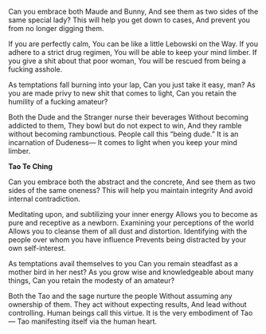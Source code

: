 Can you embrace both Maude and Bunny,
And see them as two sides of the same special lady?
This will help you get down to cases,
And prevent you from no longer digging them.

If you are perfectly calm,
You can be like a little Lebowski on the Way.
If you adhere to a strict drug regimen,
You will be able to keep your mind limber.
If you give a shit about that poor woman,
You will be rescued from being a fucking asshole.

As temptations fall burning into your lap,
Can you just take it easy, man?
As you are made privy to new shit that comes to light,
Can you retain the humility of a fucking amateur?

Both the Dude and the Stranger nurse their beverages
Without becoming addicted to them,
They bowl but do not expect to win,
And they ramble without becoming rambunctious.
People call this “being dude.”
It is an incarnation of Dudeness—
It comes to light when you keep your mind limber.

**Tao Te Ching**

Can you embrace both the abstract and the concrete,
And see them as two sides of the same oneness?
This will help you maintain integrity
And avoid internal contradiction.

Meditating upon, and subtilizing your inner energy
Allows you to become as pure and receptive as a newborn.
Examining your perceptions of the world
Allows you to cleanse them of all dust and distortion.
Identifying with the people over whom you have influence
Prevents being distracted by your own self-interest.

As temptations avail themselves to you
Can you remain steadfast as a mother bird in her nest?
As you grow wise and knowledgeable about many things,
Can you retain the modesty of an amateur?

Both the Tao and the sage nurture the people
Without assuming any ownership of them.
They act without expecting results,
And lead without controlling.
Human beings call this virtue.
It is the very embodiment of Tao—
Tao manifesting itself via the human heart.